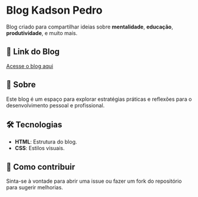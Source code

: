 # Blog Kadson Pedro
Blog criado para compartilhar ideias sobre **mentalidade**, **educação**, **produtividade**, e muito mais.

## 🔗 Link do Blog
[Acesse o blog aqui](https://kpedro.github.io/blog-kadson-pedro/)

## 📖 Sobre
Este blog é um espaço para explorar estratégias práticas e reflexões para o desenvolvimento pessoal e profissional.

## 🛠️ Tecnologias
- **HTML**: Estrutura do blog.
- **CSS**: Estilos visuais.

## 📝 Como contribuir
Sinta-se à vontade para abrir uma issue ou fazer um fork do repositório para sugerir melhorias.
